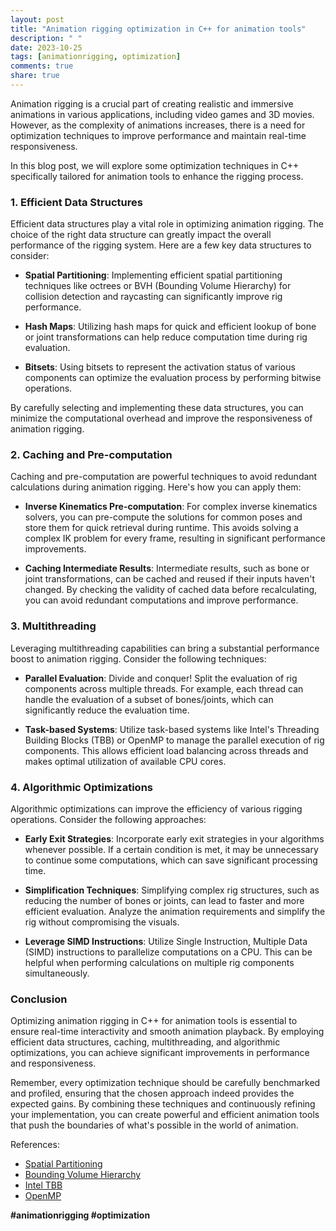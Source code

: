 ```yaml
---
layout: post
title: "Animation rigging optimization in C++ for animation tools"
description: " "
date: 2023-10-25
tags: [animationrigging, optimization]
comments: true
share: true
---
```


Animation rigging is a crucial part of creating realistic and immersive animations in various applications, including video games and 3D movies. However, as the complexity of animations increases, there is a need for optimization techniques to improve performance and maintain real-time responsiveness.

In this blog post, we will explore some optimization techniques in C++ specifically tailored for animation tools to enhance the rigging process.

### 1. Efficient Data Structures

Efficient data structures play a vital role in optimizing animation rigging. The choice of the right data structure can greatly impact the overall performance of the rigging system. Here are a few key data structures to consider:

- **Spatial Partitioning**: Implementing efficient spatial partitioning techniques like octrees or BVH (Bounding Volume Hierarchy) for collision detection and raycasting can significantly improve rig performance.

- **Hash Maps**: Utilizing hash maps for quick and efficient lookup of bone or joint transformations can help reduce computation time during rig evaluation.

- **Bitsets**: Using bitsets to represent the activation status of various components can optimize the evaluation process by performing bitwise operations.

By carefully selecting and implementing these data structures, you can minimize the computational overhead and improve the responsiveness of animation rigging.

### 2. Caching and Pre-computation

Caching and pre-computation are powerful techniques to avoid redundant calculations during animation rigging. Here's how you can apply them:

- **Inverse Kinematics Pre-computation**: For complex inverse kinematics solvers, you can pre-compute the solutions for common poses and store them for quick retrieval during runtime. This avoids solving a complex IK problem for every frame, resulting in significant performance improvements.

- **Caching Intermediate Results**: Intermediate results, such as bone or joint transformations, can be cached and reused if their inputs haven't changed. By checking the validity of cached data before recalculating, you can avoid redundant computations and improve performance.

### 3. Multithreading

Leveraging multithreading capabilities can bring a substantial performance boost to animation rigging. Consider the following techniques:

- **Parallel Evaluation**: Divide and conquer! Split the evaluation of rig components across multiple threads. For example, each thread can handle the evaluation of a subset of bones/joints, which can significantly reduce the evaluation time.

- **Task-based Systems**: Utilize task-based systems like Intel's Threading Building Blocks (TBB) or OpenMP to manage the parallel execution of rig components. This allows efficient load balancing across threads and makes optimal utilization of available CPU cores.

### 4. Algorithmic Optimizations

Algorithmic optimizations can improve the efficiency of various rigging operations. Consider the following approaches:

- **Early Exit Strategies**: Incorporate early exit strategies in your algorithms whenever possible. If a certain condition is met, it may be unnecessary to continue some computations, which can save significant processing time.

- **Simplification Techniques**: Simplifying complex rig structures, such as reducing the number of bones or joints, can lead to faster and more efficient evaluation. Analyze the animation requirements and simplify the rig without compromising the visuals.

- **Leverage SIMD Instructions**: Utilize Single Instruction, Multiple Data (SIMD) instructions to parallelize computations on a CPU. This can be helpful when performing calculations on multiple rig components simultaneously.

### Conclusion

Optimizing animation rigging in C++ for animation tools is essential to ensure real-time interactivity and smooth animation playback. By employing efficient data structures, caching, multithreading, and algorithmic optimizations, you can achieve significant improvements in performance and responsiveness.

Remember, every optimization technique should be carefully benchmarked and profiled, ensuring that the chosen approach indeed provides the expected gains. By combining these techniques and continuously refining your implementation, you can create powerful and efficient animation tools that push the boundaries of what's possible in the world of animation.

References:
- [Spatial Partitioning](https://en.wikipedia.org/wiki/Spatial_partitioning)
- [Bounding Volume Hierarchy](https://en.wikipedia.org/wiki/Bounding_volume_hierarchy)
- [Intel TBB](https://www.threadingbuildingblocks.org/)
- [OpenMP](https://www.openmp.org/)

**#animationrigging #optimization**